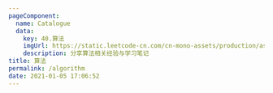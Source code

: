 ```yaml
---
pageComponent: 
  name: Catalogue
  data: 
    key: 40.算法
    imgUrl: https://static.leetcode-cn.com/cn-mono-assets/production/assets/favicon-192x192.b678b282.png
    description: 分享算法相关经验与学习笔记
title: 算法
permalink: /algorithm
date: 2021-01-05 17:06:52
---
```

